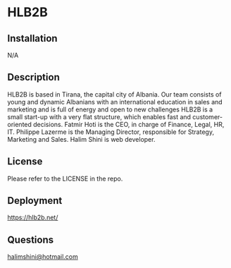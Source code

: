 # HLB2B

## Installation
N/A<br>
## Description
HLB2B is based in Tirana, the capital city of Albania. Our team consists of young and dynamic Albanians with an international education in sales and marketing and is full of energy and open to new challenges HLB2B is a small start-up with a very flat structure, which enables fast and customer-oriented decisions. Fatmir Hoti is the CEO, in charge of Finance, Legal, HR, IT. Philippe Lazerme is the Managing Director, responsible for Strategy, Marketing and Sales. Halim Shini is web developer.

## License
Please refer to the LICENSE in the repo.
## Deployment
https://hlb2b.net/
## Questions
halimshini@hotmail.com
